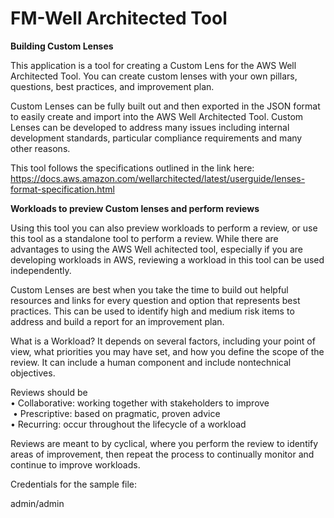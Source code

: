 FM-Well Architected Tool
=================

<b>Building Custom Lenses</b>

This application is a tool for creating a Custom Lens for the AWS Well Architected Tool. You can create custom lenses with your own pillars, questions, best practices, and improvement plan.

Custom Lenses can be fully built out and then exported in the JSON format to easily create and import into the AWS Well Architected Tool. Custom Lenses can be developed to address many issues including internal development standards, particular compliance requirements and many other reasons.

This tool follows the specifications outlined in the link here: https://docs.aws.amazon.com/wellarchitected/latest/userguide/lenses-format-specification.html	



<b>Workloads to preview Custom lenses and perform reviews</b>

Using this tool you can also preview workloads to perform a review, or use this tool as a standalone tool to perform a review. While there are advantages to using the AWS Well achitected tool, especially if you are developing workloads in AWS, reviewing a workload in this tool can be used independently.

Custom Lenses are best when you take the time to build out helpful resources and links for every question and option that represents best practices. This can be used to identify high and medium risk items to address and build a report for an improvement plan.

What is a Workload? It depends on several factors, including your point of view, what priorities you may have set, and how you define the scope of the review. It can include a human component and include nontechnical objectives.

Reviews should be <br />
 • Collaborative: working together with stakeholders to improve<br />
 • Prescriptive: based on pragmatic, proven advice<br />
 • Recurring: occur throughout the lifecycle of a workload<br />

Reviews are meant to by cyclical, where you perform the review to identify areas of improvement, then repeat the process to continually monitor and continue to improve workloads.


Credentials for the sample file:

admin/admin

